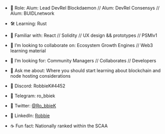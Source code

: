 
- 🔭  Role: Alum: Lead DevRel Blockdaemon  // Alum: DevRel Consensys // Alum: BUIDLnetwork
- 🛠  Learning: Rust
- 🤹‍  Familiar with: React // Solidity // UX design && prototypes // PSMlv1 
- 🏓  I’m looking to collaborate on: Ecosystem Growth Engines // Web3 learning material 
- 🔮  I’m looking for: Community Managers // Collaborates // Developers
- 💬  Ask me about: Where you should start learning about blockchain and node hosting considerations
- 🍜  Discord: RobbieK#4452
- 🍜  Telegram: ro_bbiek
- 🍜  Twitter: [@Ro_bbieK](https://twitter.com/Ro_bbieK)
- 🍜  LinkedIn: [Robbie](https://www.linkedin.com/in/robbie-k/)

- ☕  Fun fact: Nationally ranked within the SCAA 



